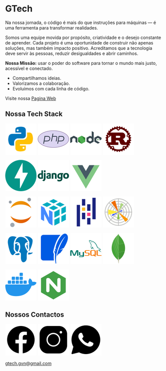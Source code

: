 # GTech

Na nossa jornada, o código é mais do que instruções para máquinas — é uma ferramenta para transformar realidades.

Somos uma equipe movida por propósito, criatividade e o desejo constante de aprender. Cada projeto é uma oportunidade de construir não apenas soluções, mas também impacto positivo. Acreditamos que a tecnologia deve servir às pessoas, reduzir desigualdades e abrir caminhos.

**Nossa Missão:** usar o poder do software para tornar o mundo mais justo, acessível e conectado.

- Compartilhamos ideias.
- Valorizamos a colaboração.
- Evoluímos com cada linha de código.

Visite nossa [Pagina Web](https://gtech-software.github.io/)

## Nossa Tech Stack

![Icon do python](img/python.svg)
![Icon do php](img/php.svg)
![Icon do nodejs](img/nodejs.svg)
![Icon do rust](img/rust.svg)

![Icon do django](img/fastapi.svg)
![Icon do django](img/django.svg)
![Icon do django](img/vue-js.svg)

![Icon do jupyter](img/jupyter.svg)
![Icon do numpy](img/numpy.svg)
![Icon do pandas](img/pandas.svg)
![Icon do matplotlib](img/matplotlib.svg)

![Icon do django](img/postgresql.svg)
![Icon do django](img/sqlite.svg)
![Icon do django](img/mysql.svg)
![Icon do django](img/mongodb.svg)

![Icon do django](img/docker.svg)
![Icon do django](img/nginx.svg)

## Nossos Contactos

[![Icon do facebook](img/facebook.svg)](https://www.facebook.com/profile.php?id=61578734194747)
[![Icon do instagram](img/instagram.svg)](https://www.instagram.com/gtech_software/)
[![Icon do whatsapp](img/whatsapp.svg)](https://wa.me/244930826392)

gtech.gvn@gmail.com